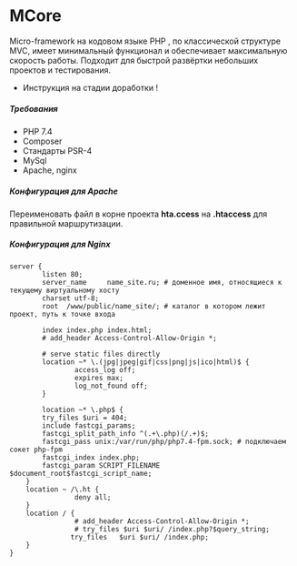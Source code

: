 # MCore
Micro-framework на кодовом языке PHP , по классической структуре MVC, имеет минимальный функционал и обеспечивает максимальную скорость работы.
Подходит для быстрой развёртки небольших проектов и тестирования.

* Инструкция на стадии доработки ! 

##### Требования
- PHP 7.4
- Composer
- Стандарты PSR-4
- MySql
- Apache, nginx

##### Конфигурация для Apache
  Переименовать файл в корне проекта **hta.ccess**  на  **.htaccess** для правильной маршрутизации.

##### Конфигурация для Nginx
```
server {
        listen 80;
        server_name     name_site.ru; # доменное имя, относящиеся к текущему виртуальному хосту
        charset utf-8;
        root  /www/public/name_site/; # каталог в котором лежит проект, путь к точке входа
        
        index index.php index.html;
        # add_header Access-Control-Allow-Origin *;

        # serve static files directly
        location ~* \.(jpg|jpeg|gif|css|png|js|ico|html)$ {
                access_log off;
                expires max;
                log_not_found off;
        }

        location ~* \.php$ {
        try_files $uri = 404;
        include fastcgi_params;        
        fastcgi_split_path_info ^(.+\.php)(/.+)$;
        fastcgi_pass unix:/var/run/php/php7.4-fpm.sock; # подключаем сокет php-fpm
        fastcgi_index index.php;
        fastcgi_param SCRIPT_FILENAME $document_root$fastcgi_script_name;
    }
    location ~ /\.ht {
                deny all;
    }
    location / {
                # add_header Access-Control-Allow-Origin *;
                # try_files $uri $uri/ /index.php?$query_string;
               try_files   $uri $uri/ /index.php;
    }
}
```



